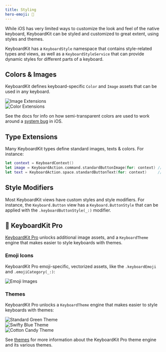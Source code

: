 ```yaml
---
title: Styling
hero-emoji: 🎨
---
```


While iOS has very limited ways to customize the look and feel of the native keyboard, KeyboardKit can be styled and customized to great extent, using styles and themes.

KeyboardKit has a ``KeyboardStyle`` namespace that contains style-related types and views, as well as a ``KeyboardStyleService`` that can provide dynamic styles for different parts of a keyboard.


## Colors & Images 

KeyboardKit defines keyboard-specific ``Color`` and ``Image`` assets that can be used in any keyboard.

<div class="grid col2">
    <div><img alt="Image Extensions" src="{{page.assets}}styling-images.jpg" /></div>
    <div><img alt="Color Extensions" src="{{page.assets}}styling-colors.jpg" /></div>
</div>


See the docs for info on how semi-transparent colors are used to work around a [system bug][Bug] in iOS.

[Bug]: https://github.com/KeyboardKit/KeyboardKit/issues/305


## Type Extensions

Many KeyboardKit types define standard images, texts & colors. For instance:

```swift
let context = KeyboardContext()
let image = KeyboardAction.command.standardButtonImage(for: context) // Command icon
let text = KeyboardAction.space.standardButtonText(for: context)     // KKL10n.space
```


## Style Modifiers

Most KeyboardKit views have custom styles and style modifiers. For instance, the ``Keyboard.Button`` view has a ``Keyboard.ButtonStyle`` that can be applied with the ``.keyboardButtonStyle(_:)`` modifier.


## 👑 KeyboardKit Pro

[KeyboardKit Pro][Pro] unlocks additional image assets, and a ``KeyboardTheme`` engine that makes easier to style keyboards with themes.


### Emoji Icons

KeyboardKit Pro emoji-specific, vectorized assets, like the ``.keyboardEmoji`` and ``.emojiCategory(_:)``:

<img alt="Emoji Images" src="{{page.assets}}images-emojis.jpg" />

### Themes

KeyboardKit Pro unlocks a ``KeyboardTheme`` engine that makes easier to style keyboards with themes:

<div class="grid col3">
    <div><img alt="Standard Green Theme" src="{{site.assets}}/themes/standard-green.jpg" /></div>
    <div><img alt="Swifty Blue Theme" src="{{site.assets}}/themes/swifty-blue.jpg" /></div>
    <div><img alt="Cotton Candy Theme" src="{{site.assets}}/themes/candyshop-cottoncandy.jpg" /></div>
</div>

See [themes](/features/themes) for more information about the KeyboardKit Pro theme engine and its various themes.


[Pro]: /pro